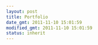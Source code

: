 ```yaml
---
layout: post
title: Portfolio
date_gmt: 2011-11-10 15:01:59
modified_gmt: 2011-11-10 15:01:59
status: inherit
---
```


